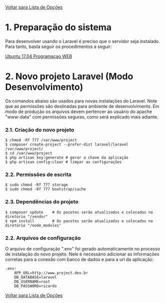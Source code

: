 [Voltar para Lista de Opções](https://bitbucket.org/rpdesignerfly/sofia/wiki/browse/)

# 1. Preparação do sistema

Para desenvolver usando o Laravel é preciso que o servidor seja instalado. Para tanto, basta seguir os procedimentos a seguir:

[Ubuntu 17.04 Programaçao WEB](https://bitbucket.org/rpdesignerfly/sofia/wiki/OS%20Ubuntu%2017.04%20Programação%20WEB)

# 2. Novo projeto Laravel (Modo Desenvolvimento)

Os comandos abaixo são usados para novas instalações do Laravel. Note que as permissões são destinadas para ambiente de desenvolvimento. Em modo de produção os arquivos devem pertencer ao usuário do apache "www-data" com permissões seguras, como será explicado mais adiante.

### 2.1. Criação do novo projeto

```
$ chmod -Rf 777 /var/www/project
$ composer create-project --prefer-dist laravel/laravel /var/www/project/
$ cd /var/www/project
$ php artisan key:generate # gerar a chave da aplicação
$ php artisan config:clear # limpar as configurações
```

### 2.2. Permissões de escrita

```
$ sudo chmod -Rf 777 storage
$ sudo chmod -Rf 777 bootstrap/cache
```

### 2.3. Dependências do projeto

```
$ composer update    # Os pacotes serão atualizados e colocados no diretório "/vendor"
$ npm install        # Os pacotes serão atualizados e colocados no diretório "/node_modules"
```

### 2.2. Arquivos de configuração

O arquivo de configuração ".env" foi gerado automaticamente no processo de instalação do novo projeto.
Nele é necessário adicionar as informações corretas para a conexão com banco de dados e para a url da aplicação:

```
.env:
    APP_URL=http://www.project.dev.br
    DB_DATABASE=laravel
    DB_USERNAME=root
    DB_PASSWORD=ricardo
```

[Voltar para Lista de Opções](https://bitbucket.org/rpdesignerfly/sofia/wiki/browse/)
